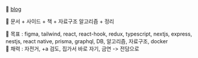  
🌱
[blog](https://velog.io/@sunokryu_123)

🐋 문서 + 사이드 + 책 + 자료구조 알고리즘 + 정리   

🐋 목표 : figma, tailwind, react, react-hook, redux, typescript, nextjs, express, nestjs, react native, prisma, graphql, DB, 알고리즘, 자료구조, docker  
🐋 채력 : 자전거, +a 검도, 집가서 바로 자기, 금연 -> 전담으로  
